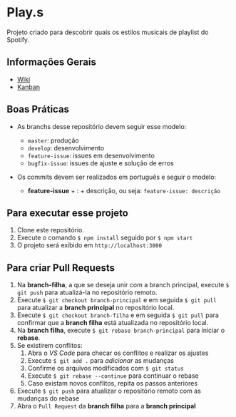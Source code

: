 # Play.s

Projeto criado para descobrir quais os estilos musicais de playlist do Spotify.

## Informações Gerais

- [Wiki](https://github.com/dxxglas/jst-job-challenges/wiki)
- [Kanban](https://github.com/dxxglas/jst-job-challenges/projects/1)

## Boas Práticas

- As branchs desse repositório devem seguir esse modelo:
    - `master`: produção
    - `develop`: desenvolvimento
    - `feature-issue`: issues em desenvolvimento
    - `bugfix-issue`: issues de ajuste e solução de erros

- Os commits devem ser realizados em português e seguir o modelo:
    - **feature-issue** + : + descrição, ou seja: `feature-issue: descrição`

## Para executar esse projeto

1. Clone este repositório.
2. Execute o comando `$ npm install` seguido por `$ npm start`
3. O projeto será exibido em `http://localhost:3000`

## Para criar Pull Requests

1. Na **branch-filha**, a que se deseja unir com a branch principal, execute `$ git push` para atualizá-la no repositório remoto.
2. Execute `$ git checkout branch-principal` e em seguida `$ git pull` para atualizar a **branch principal** no repositório local.
3. Execute `$ git checkout branch-filha` e em seguida `$ git pull` para confirmar que a **branch filha** está atualizada no repositório local.
4. Na **branch filha**, execute `$ git rebase branch-principal` para iniciar o **rebase**.
5. Se existirem conflitos:
    1. Abra o *VS Code* para checar os conflitos e realizar os ajustes
    2. Execute `$ git add .` para *adicionar* as mudanças
    3. Confirme os arquivos modificados com `$ git status`
    4. Execute `$ git rebase --continue` para continuar o rebase
    5. Caso existam novos conflitos, repita os passos anteriores
6. Execute `$ git push` para atualizar o repositório remoto com as mudanças do rebase
7. Abra o `Pull Request` da **branch filha** para a **branch principal**